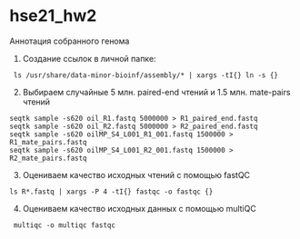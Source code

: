 # hse21_hw2
Аннотация собранного генома
1. Создание ссылок в личной папке:
```
 ls /usr/share/data-minor-bioinf/assembly/* | xargs -tI{} ln -s {}
```
 2. Выбираем случайные 5 млн. paired-end чтений и 1.5 млн. mate-pairs чтений
 ```
seqtk sample -s620 oil_R1.fastq 5000000 > R1_paired_end.fastq
seqtk sample -s620 oil_R2.fastq 5000000 > R2_paired_end.fastq
seqtk sample -s620 oilMP_S4_L001_R1_001.fastq 1500000 > R1_mate_pairs.fastq
seqtk sample -s620 oilMP_S4_L001_R2_001.fastq 1500000 > R2_mate_pairs.fastq
 ```
3. Оцениваем качество исходных чтений с помощью fastQC
```
ls R*.fastq | xargs -P 4 -tI{} fastqc -o fastqc {}
```
4. Оцениваем качество исходных данных с помощью multiQC
```
 multiqc -o multiqc fastqc
```
